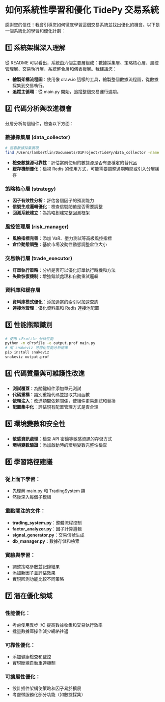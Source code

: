 # 如何系統性學習和優化 TidePy 交易系統

感謝您的信任！我會引導您如何徹底學習這個交易系統並找出優化的機會。以下是一個系統化的學習和優化計劃：

## 1️⃣ 系統架構深入理解

從 README 可以看出，系統由六個主要層組成：數據採集層、策略核心層、風控管理層、交易執行層、系統整合層和儀表板層。我建議您：

- **繪製架構流程圖**：使用像 draw.io 這樣的工具，繪製整個數據流程圖，從數據採集到交易執行。
- **追蹤主循環**：從 main.py 開始，追蹤整個交易運行週期。

## 2️⃣ 代碼分析與改進機會

分層分析每個組件，檢查以下方面：

### 數據採集層 (data_collector)
```bash
# 查看數據採集實現
find /Users/lambertlin/Documents/01Project/TidePy/data_collector -name "*.py" | xargs cat | less
```
- **檢查數據源可靠性**：評估當前使用的數據源是否有更穩定的替代品
- **緩存機制優化**：檢視 Redis 的使用方式，可能需要調整過期時間或引入分層緩存

### 策略核心層 (strategy)
- **因子有效性分析**：評估各個因子的預測能力
- **信號生成邏輯優化**：檢查信號閾值是否需要調整
- **回測系統建立**：為策略創建完整回測框架

### 風控管理層 (risk_manager)
- **風險指標完善**：添加 VaR、壓力測試等高級風控指標
- **倉位動態調整**：基於市場波動性動態調整倉位大小

### 交易執行層 (trade_executor)
- **訂單執行策略**：分析是否可以優化訂單執行時機和方法
- **失敗恢復機制**：增強錯誤處理和自動重試邏輯

### 資料庫和緩存層
- **資料庫模式優化**：添加適當的索引以加速查詢
- **連接池管理**：優化資料庫和 Redis 連接池配置

## 3️⃣ 性能瓶頸識別
```bash
# 使用 cProfile 分析性能
python -m cProfile -o output.prof main.py
# 用 snakeviz 可視化性能分析結果
pip install snakeviz
snakeviz output.prof
```

## 4️⃣ 代碼質量與可維護性改進
- **測試覆蓋**：為關鍵組件添加單元測試
- **代碼重構**：識別重複代碼並提取共用函數
- **依賴注入**：改進類間依賴關係，使組件更易測試和替換
- **配置集中化**：評估現有配置管理方式是否合理

## 5️⃣ 環境變數和安全性
- **敏感資訊處理**：檢查 API 密鑰等敏感資訊的存儲方式
- **環境變數驗證**：添加啟動時的環境變數完整性檢查

## 6️⃣ 學習路徑建議

### 從上而下學習：
- 先理解 main.py 和 TradingSystem 類
- 然後深入每個子模組

### 重點關注的文件：
- **trading_system.py**：整體流程控制
- **factor_analyzer.py**：因子計算邏輯
- **signal_generator.py**：交易信號生成
- **db_manager.py**：數據存儲和檢索

### 實驗與學習：
- 調整策略參數並記錄結果
- 添加新因子並評估效果
- 實現回測功能比較不同策略

## 7️⃣ 潛在優化領域

### 性能優化：
- 考慮使用異步 I/O 提高數據收集和交易執行效率
- 批量數據庫操作減少網絡往返

### 可靠性優化：
- 添加健康檢查和監控
- 實現斷線自動重連機制

### 可擴展性優化：
- 設計插件架構使策略和因子易於擴展
- 考慮微服務化部分功能（如數據採集）